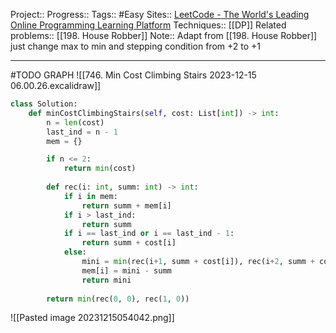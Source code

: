 Project:: 
Progress:: 
Tags:: #Easy
Sites:: [LeetCode - The World's Leading Online Programming Learning Platform](https://leetcode.com/problems/min-cost-climbing-stairs/description/)
Techniques:: [[DP]]
Related problems:: [[198. House Robber]]
Note:: Adapt from [[198. House Robber]] just change max to min and stepping condition from +2 to +1

---

#TODO GRAPH
![[746. Min Cost Climbing Stairs 2023-12-15 06.00.26.excalidraw]]

```python
class Solution:
    def minCostClimbingStairs(self, cost: List[int]) -> int:
        n = len(cost)
        last_ind = n - 1
        mem = {}

        if n <= 2:
            return min(cost)
        
        def rec(i: int, summ: int) -> int:
            if i in mem:
                return summ + mem[i]
            if i > last_ind:
                return summ
            if i == last_ind or i == last_ind - 1:
                return summ + cost[i]                                   
            else:
                mini = min(rec(i+1, summ + cost[i]), rec(i+2, summ + cost[i]))
                mem[i] = mini - summ
                return mini
            
        return min(rec(0, 0), rec(1, 0))
```

![[Pasted image 20231215054042.png]]